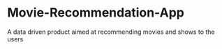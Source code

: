 # Movie-Recommendation-App
A data driven product aimed at recommending movies and shows to the users
